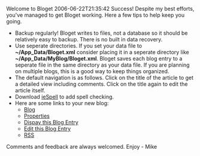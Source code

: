 Welcome to Bloget
2006-06-22T21:35:42
Success! Despite my best efforts, you've managed to get Bloget working. Here a few tips to help keep you going.

  * Backup regularly! Bloget writes to files, not a database so it should be relatively easy to backup. There is no built in data recovery. 
  * Use seperate directories. If you set your data file to **~/App_Data/Bloget.xml** consider placing it in a seperate directory like **~/App_Data/MyBlog/Bloget.xml**. Bloget saves each blog entry to a seperate file in the same directory as your data file. If you are planning on multiple blogs, this is a good way to keep things organized. 
  * The default navigation is as follows. Click on the title of the article to get a detailed view including comments. Click on the title again to edit the article itself. 
  * Download [ieSpell](http://www.iespell.com/) to add spell checking. 
  * Here are some links to your new blog: 
    * [Blog](Default.aspx)
    * [Properties](Default.aspx?mode=properites)
    * [Dispay this Blog Entry](Default.aspx?mode=item&item=f4b29768-cc40-4279-b3f6-9b0f50b79035)
    * [Edit this Blog Entry](Default.aspx?mode=edit&item=f4b29768-cc40-4279-b3f6-9b0f50b79035)
    * [RSS](Default.aspx?mode=rss)

Comments and feedback are always welcomed. Enjoy - Mike
